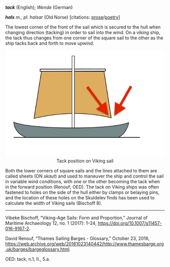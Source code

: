 **_tack_** (English); _Wende_ (German)

_**hals** m., pl. halsar_ (Old Norse) [citations: [prose](https://onp.ku.dk/onp/onp.php?o30985)/[poetry](https://onp.ku.dk/onp/onp.php?o30985)]  

  The lowest corner of the front of the sail which is secured to the hull when changing direction (tacking) in order to sail into the wind. On a viking ship, the tack thus changes from one corner of the square sail to the other as the ship tacks back and forth to move upwind.

<div align="center">
  
  ![tack from Skuldelev 1](../images/Tack.png)  
  Tack position on Viking sail
  
</div>
  
  Both the lower corners of square sails and the lines attached to them are called sheets (ON _skaut_) and used to maneuver the ship and control the sail in variable wind conditions, with one or the other becoming the tack when in the forward position (Renouf; OED). The tack on Viking ships was often fastened to holes on the side of the hull either by clamps or belaying pins, and the location of these holes on the Skuldelev finds has been used to calculate the width of Viking sails (Bischoff 8).   

---
  Vibeke Bischoff, “Viking-Age Sails: Form and Proportion,” Journal of Maritime Archaeology 12, no. 1 (2017): 1–24, https://doi.org/10.1007/s11457-016-9167-2.

  David Renouf, “Thames Sailing Barges - Glossary,” October 23, 2016, https://web.archive.org/web/20161023140442/http://www.thamesbarge.org.uk/barges/bargeglossary.html.

  OED: tack, n.1, II., 5.a.
